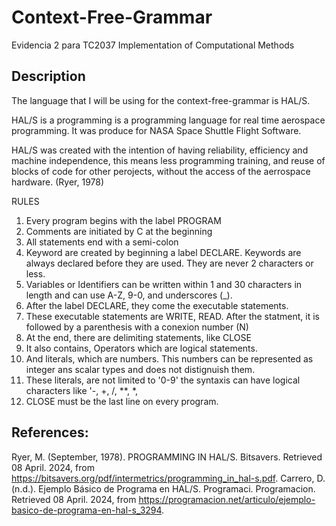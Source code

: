 # Context-Free-Grammar
Evidencia 2 para TC2037 Implementation of Computational Methods

## Description
The language that I will be using for the context-free-grammar is HAL/S.

HAL/S is a programming is a programming language for real time aerospace programming. It was produce for NASA Space Shuttle Flight Software. 

HAL/S was created with the intention of having reliability, efficiency and machine independence, this means less programming training, and reuse of blocks of code for other perojects, without the access of the aerrospace hardware. (Ryer, 1978) 

RULES
1. Every program begins with the label PROGRAM
2. Comments are initiated by C at the beginning
3. All statements end with a semi-colon
4. Keyword are created by beginning a label DECLARE. Keywords are always declared before they are used. They are never 2 characters or less.
5. Variables or Identifiers can be written within 1 and 30 characters in length and can use A-Z, 9-0, and underscores (_).
6. After the label DECLARE, they come the executable statements.
7. These executable statements are WRITE, READ. After the statment, it is followed by a parenthesis with a conexion number (N)
8. At the end, there are delimiting statements, like CLOSE
9. It also contains, Operators which are logical statements.
10. And literals, which are numbers. This numbers can be represented as integer ans scalar types and does not distignuish them.
11. These literals, are not limited to '0-9' the syntaxis can have logical characters like '-, +, /, **, *, 
12. CLOSE must be the last line on every program.

## References:
Ryer, M. (September, 1978). PROGRAMMING IN HAL/S. Bitsavers. Retrieved 08 April. 2024, from https://bitsavers.org/pdf/intermetrics/programming_in_hal-s.pdf.
Carrero, D. (n.d.). Ejemplo Básico de Programa en HAL/S. Programaci. Programacion. Retrieved 08 April. 2024, from https://programacion.net/articulo/ejemplo-basico-de-programa-en-hal-s_3294.
